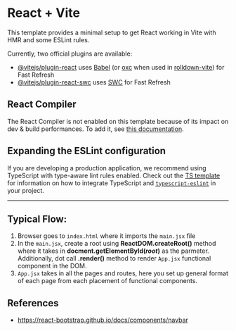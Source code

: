 # React + Vite

This template provides a minimal setup to get React working in Vite with HMR and some ESLint rules.

Currently, two official plugins are available:

- [@vitejs/plugin-react](https://github.com/vitejs/vite-plugin-react/blob/main/packages/plugin-react) uses [Babel](https://babeljs.io/) (or [oxc](https://oxc.rs) when used in [rolldown-vite](https://vite.dev/guide/rolldown)) for Fast Refresh
- [@vitejs/plugin-react-swc](https://github.com/vitejs/vite-plugin-react/blob/main/packages/plugin-react-swc) uses [SWC](https://swc.rs/) for Fast Refresh

## React Compiler

The React Compiler is not enabled on this template because of its impact on dev & build performances. To add it, see [this documentation](https://react.dev/learn/react-compiler/installation).

## Expanding the ESLint configuration

If you are developing a production application, we recommend using TypeScript with type-aware lint rules enabled. Check out the [TS template](https://github.com/vitejs/vite/tree/main/packages/create-vite/template-react-ts) for information on how to integrate TypeScript and [`typescript-eslint`](https://typescript-eslint.io) in your project.

- - -
## Typical Flow:
1. Browser goes to `index.html` where it imports the `main.jsx` file
2. In the `main.jsx`, create a root using **ReactDOM.createRoot()** method where it takes in **docment.getElementById(*root*)** as the parmeter. Additionally, dot call **.render()** method to render `App.jsx` functional component in the DOM.
3. `App.jsx` takes in all the pages and routes, here you set up general format of each page from each placement of functional components.

## References
* https://react-bootstrap.github.io/docs/components/navbar

